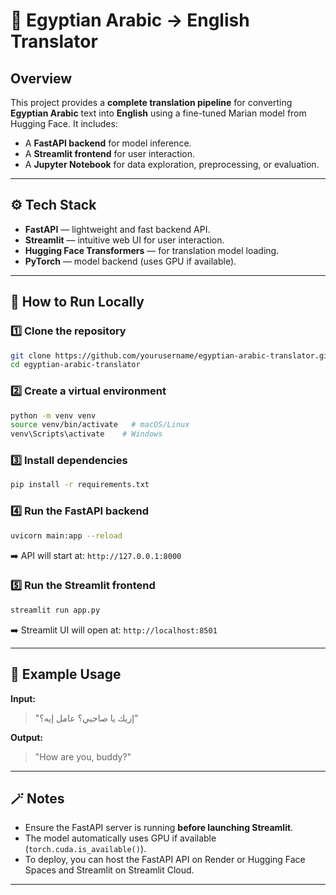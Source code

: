 # 🧠 Egyptian Arabic → English Translator

## Overview
This project provides a **complete translation pipeline** for converting **Egyptian Arabic** text into **English** using a fine-tuned Marian model from Hugging Face. It includes:
- A **FastAPI backend** for model inference.
- A **Streamlit frontend** for user interaction.
- A **Jupyter Notebook** for data exploration, preprocessing, or evaluation.

---

## ⚙️ Tech Stack
- **FastAPI** — lightweight and fast backend API.
- **Streamlit** — intuitive web UI for user interaction.
- **Hugging Face Transformers** — for translation model loading.
- **PyTorch** — model backend (uses GPU if available).

---



## 🚀 How to Run Locally

### 1️⃣ Clone the repository
```bash
git clone https://github.com/yourusername/egyptian-arabic-translator.git
cd egyptian-arabic-translator
```

### 2️⃣ Create a virtual environment
```bash
python -m venv venv
source venv/bin/activate   # macOS/Linux
venv\Scripts\activate    # Windows
```

### 3️⃣ Install dependencies
```bash
pip install -r requirements.txt
```

### 4️⃣ Run the FastAPI backend
```bash
uvicorn main:app --reload
```
➡️ API will start at: `http://127.0.0.1:8000`

### 5️⃣ Run the Streamlit frontend
```bash
streamlit run app.py
```
➡️ Streamlit UI will open at: `http://localhost:8501`

---

## 🧠 Example Usage
**Input:**
> "إزيك يا صاحبي؟ عامل إيه؟"

**Output:**
> "How are you, buddy?"

---

## 🪄 Notes
- Ensure the FastAPI server is running **before launching Streamlit**.
- The model automatically uses GPU if available (`torch.cuda.is_available()`).
- To deploy, you can host the FastAPI API on Render or Hugging Face Spaces and Streamlit on Streamlit Cloud.

---
